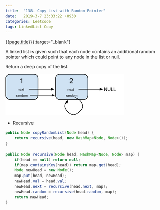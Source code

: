 ```yaml
---
title:  "138. Copy List with Random Pointer"
date:   2019-3-7 23:33:22 +0930
categories: Leetcode
tags: LinkedList Copy
---
```


[{{page.title}}](https://leetcode.com/problems/copy-list-with-random-pointer/){:target="_blank"}

A linked list is given such that each node contains an additional
random pointer which could point to any node in the list or null.

Return a deep copy of the list.

![Example1](/img/posts/copy_list_with_random_pointer.png)

* Recursive

```java
public Node copyRandomList(Node head) {
    return recursive(head, new HashMap<Node, Node>());
}

public Node recursive(Node head, HashMap<Node, Node> map) {
    if(head == null) return null;
    if(map.containsKey(head)) return map.get(head);
    Node newHead = new Node();
    map.put(head, newHead);
    newHead.val = head.val;
    newHead.next = recursive(head.next, map);
    newHead.random = recursive(head.random, map);
    return newHead;
}
```
